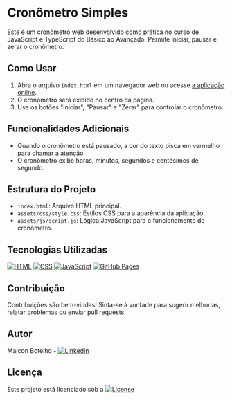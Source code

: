 # Cronômetro Simples

Este é um cronômetro web desenvolvido como prática no curso de JavaScript e TypeScript do Básico ao Avançado. Permite iniciar, pausar e zerar o cronômetro.

## Como Usar

1. Abra o arquivo `index.html` em um navegador web ou acesse [a aplicação online](https://appcronometro.maiconbotelho.com.br/).
2. O cronômetro será exibido no centro da página.
3. Use os botões "Iniciar", "Pausar" e "Zerar" para controlar o cronômetro.

## Funcionalidades Adicionais

- Quando o cronômetro está pausado, a cor do texto pisca em vermelho para chamar a atenção.
- O cronômetro exibe horas, minutos, segundos e centésimos de segundo.

## Estrutura do Projeto

- `index.html`: Arquivo HTML principal.
- `assets/css/style.css`: Estilos CSS para a aparência da aplicação.
- `assets/js/script.js`: Lógica JavaScript para o funcionamento do cronômetro.

## Tecnologias Utilizadas

[![HTML](https://img.shields.io/badge/HTML-5-orange)](https://www.w3.org/html/)
[![CSS](https://img.shields.io/badge/CSS-3-blue)](https://www.w3.org/Style/CSS/)
[![JavaScript](https://img.shields.io/badge/JavaScript-ES6-yellow)](https://developer.mozilla.org/en-US/docs/Web/JavaScript)
[![GitHub Pages](https://img.shields.io/badge/GitHub_Pages-Deployed-brightgreen)](https://appcronometro.maiconbotelho.com.br/)

## Contribuição

Contribuições são bem-vindas! Sinta-se à vontade para sugerir melhorias, relatar problemas ou enviar pull requests.

## Autor

Maicon Botelho - [![LinkedIn](https://img.shields.io/badge/LinkedIn-Maicon_Botelho-blue)](https://www.linkedin.com/in/maiconbotelho/)




## Licença

Este projeto está licenciado sob a [![License](https://img.shields.io/badge/License-MIT-blue.svg)](./LICENSE.txt)


